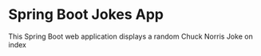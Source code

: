 # Spring Boot Jokes App
This Spring Boot web application displays a random Chuck Norris Joke on index 